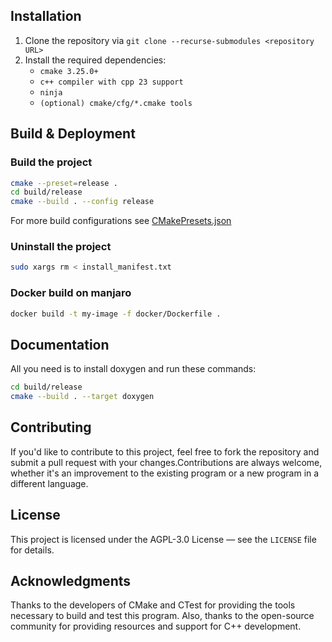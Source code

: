 ## Installation

1. Clone the repository via `git clone --recurse-submodules <repository URL>`
2. Install the required dependencies:
    - `cmake 3.25.0+`
    - `c++ compiler with cpp 23 support`
    - `ninja`
    - `(optional) cmake/cfg/*.cmake tools`

## Build & Deployment

### Build the project 

```bash
cmake --preset=release .
cd build/release
cmake --build . --config release
```
For more build configurations see [CMakePresets.json](https://github.com/geugenm/sdl-overview/blob/master/CMakePresets.json)

### Uninstall the project

```bash
sudo xargs rm < install_manifest.txt
```

### Docker build on manjaro

```bash
docker build -t my-image -f docker/Dockerfile .
```

## Documentation

All you need is to install doxygen and run these commands:
```bash
cd build/release
cmake --build . --target doxygen
```

## Contributing

If you'd like to contribute to this project, feel free to fork the repository and submit a pull request with your
changes.Contributions are always welcome, whether it's an improvement to the existing program or a new program in a
different language.

## License

This project is licensed under the AGPL-3.0 License — see the `LICENSE` file for details.

## Acknowledgments

Thanks to the developers of CMake and CTest for providing the tools necessary to build and test this program. Also,
thanks to the open-source community for providing resources and support for C++ development.
